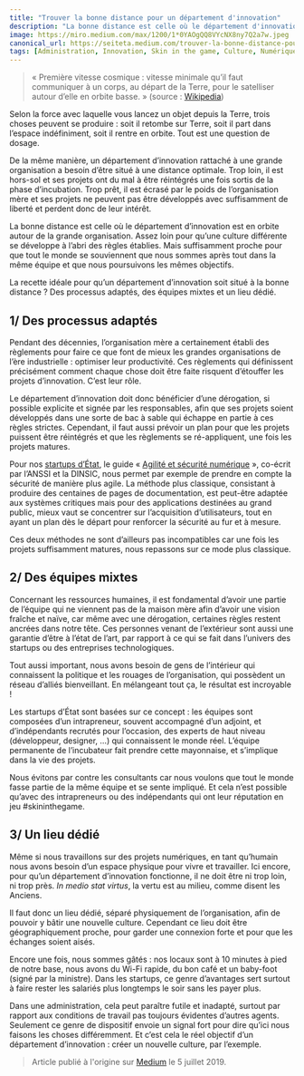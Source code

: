 ```yaml
---
title: "Trouver la bonne distance pour un département d'innovation"
description: "La bonne distance est celle où le département d'innovation est en orbite autour de la grande organisation. Assez loin pour qu'une culture"
image: https://miro.medium.com/max/1200/1*0YAOgQQ8VYcNX8ny7Q2a7w.jpeg
canonical_url: https://seiteta.medium.com/trouver-la-bonne-distance-pour-un-d%C3%A9partement-dinnovation-687302abd206
tags: [Administration, Innovation, Skin in the game, Culture, Numérique, Govtech, Industriel]
---
```


> « Première vitesse cosmique : vitesse minimale qu’il faut communiquer à un corps, au départ de la Terre, pour le satelliser autour d’elle en orbite basse. » (source : [Wikipedia](https://fr.wikipedia.org/wiki/Vitesse_cosmique#Premi%C3%A8re_vitesse_cosmique))

Selon la force avec laquelle vous lancez un objet depuis la Terre, trois choses peuvent se produire : soit il retombe sur Terre, soit il part dans l’espace indéfiniment, soit il rentre en orbite. Tout est une question de dosage.

De la même manière, un département d’innovation rattaché à une grande organisation a besoin d’être situé à une distance optimale. Trop loin, il est hors-sol et ses projets ont du mal à être réintégrés une fois sortis de la phase d’incubation. Trop prêt, il est écrasé par le poids de l’organisation mère et ses projets ne peuvent pas être développés avec suffisamment de liberté et perdent donc de leur intérêt.

La bonne distance est celle où le département d’innovation est en orbite autour de la grande organisation. Assez loin pour qu’une culture différente se développe à l’abri des règles établies. Mais suffisamment proche pour que tout le monde se souviennent que nous sommes après tout dans la même équipe et que nous poursuivons les mêmes objectifs.

La recette idéale pour qu’un département d’innovation soit situé à la bonne distance ? Des processus adaptés, des équipes mixtes et un lieu dédié.

## 1/ Des processus adaptés

Pendant des décennies, l’organisation mère a certainement établi des règlements pour faire ce que font de mieux les grandes organisations de l’ère industrielle : optimiser leur productivité. Ces règlements qui définissent précisément comment chaque chose doit être faite risquent d’étouffer les projets d’innovation. C’est leur rôle.

Le département d’innovation doit donc bénéficier d’une dérogation, si possible explicite et signée par les responsables, afin que ses projets soient développés dans une sorte de bac à sable qui échappe en partie à ces règles strictes. Cependant, il faut aussi prévoir un plan pour que les projets puissent être réintégrés et que les règlements se ré-appliquent, une fois les projets matures.

Pour nos [startups d’État](https://beta.gouv.fr/incubateurs/fabnumdef.html), le guide « [Agilité et sécurité numérique](https://www.ssi.gouv.fr/guide/agilite-et-securite-numeriques-methode-et-outils-a-lusage-des-equipes-projet/) », co-écrit par l’ANSSI et la DINSIC, nous permet par exemple de prendre en compte la sécurité de manière plus agile. La méthode plus classique, consistant à produire des centaines de pages de documentation, est peut-être adaptée aux systèmes critiques mais pour des applications destinées au grand public, mieux vaut se concentrer sur l’acquisition d’utilisateurs, tout en ayant un plan dès le départ pour renforcer la sécurité au fur et à mesure.

Ces deux méthodes ne sont d’ailleurs pas incompatibles car une fois les projets suffisamment matures, nous repassons sur ce mode plus classique.

## 2/ Des équipes mixtes

Concernant les ressources humaines, il est fondamental d’avoir une partie de l’équipe qui ne viennent pas de la maison mère afin d’avoir une vision fraîche et naïve, car même avec une dérogation, certaines règles restent ancrées dans notre tête. Ces personnes venant de l’extérieur sont aussi une garantie d’être à l’état de l’art, par rapport à ce qui se fait dans l’univers des startups ou des entreprises technologiques.

Tout aussi important, nous avons besoin de gens de l’intérieur qui connaissent la politique et les rouages de l’organisation, qui possèdent un réseau d’alliés bienveillant. En mélangeant tout ça, le résultat est incroyable !

Les startups d’État sont basées sur ce concept : les équipes sont composées d’un intrapreneur, souvent accompagné d’un adjoint, et d’indépendants recrutés pour l’occasion, des experts de haut niveau (développeur, designer, …) qui connaissent le monde réel. L’équipe permanente de l’incubateur fait prendre cette mayonnaise, et s’implique dans la vie des projets.

Nous évitons par contre les consultants car nous voulons que tout le monde fasse partie de la même équipe et se sente impliqué. Et cela n’est possible qu’avec des intrapreneurs ou des indépendants qui ont leur réputation en jeu #skininthegame.

## 3/ Un lieu dédié

Même si nous travaillons sur des projets numériques, en tant qu’humain nous avons besoin d’un espace physique pour vivre et travailler. Ici encore, pour qu’un département d’innovation fonctionne, il ne doit être ni trop loin, ni trop près. *In medio stat virtus*, la vertu est au milieu, comme disent les Anciens.

Il faut donc un lieu dédié, séparé physiquement de l’organisation, afin de pouvoir y bâtir une nouvelle culture. Cependant ce lieu doit être géographiquement proche, pour garder une connexion forte et pour que les échanges soient aisés.

Encore une fois, nous sommes gâtés : nos locaux sont à 10 minutes à pied de notre base, nous avons du Wi-Fi rapide, du bon café et un baby-foot (signé par la ministre). Dans les startups, ce genre d’avantages sert surtout à faire rester les salariés plus longtemps le soir sans les payer plus.

Dans une administration, cela peut paraître futile et inadapté, surtout par rapport aux conditions de travail pas toujours évidentes d’autres agents. Seulement ce genre de dispositif envoie un signal fort pour dire qu’ici nous faisons les choses différemment. Et c’est cela le réel objectif d’un département d’innovation : créer un nouvelle culture, par l’exemple.

> Article publié à l'origine sur [Medium](https://seiteta.medium.com/trouver-la-bonne-distance-pour-un-d%C3%A9partement-dinnovation-687302abd206) le 5 juillet 2019.

